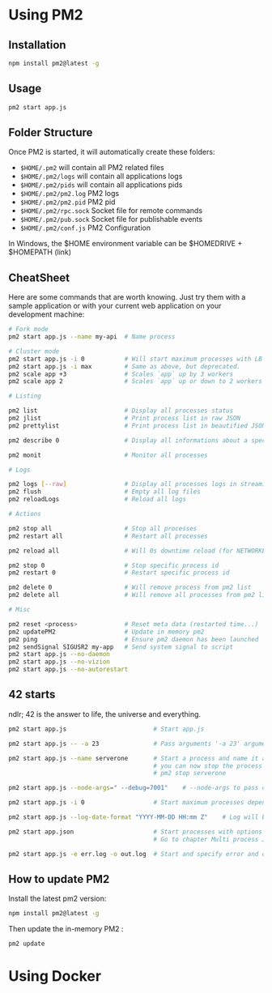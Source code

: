 # Using PM2
## Installation
```bash
npm install pm2@latest -g
```

## Usage
```bash
pm2 start app.js
```

## Folder Structure
Once PM2 is started, it will automatically create these folders:

* `$HOME/.pm2` will contain all PM2 related files
* `$HOME/.pm2/logs` will contain all applications logs
* `$HOME/.pm2/pids` will contain all applications pids
* `$HOME/.pm2/pm2.log` PM2 logs
* `$HOME/.pm2/pm2.pid` PM2 pid
* `$HOME/.pm2/rpc.sock` Socket file for remote commands
* `$HOME/.pm2/pub.sock` Socket file for publishable events
* `$HOME/.pm2/conf.js` PM2 Configuration

In Windows, the $HOME environment variable can be $HOMEDRIVE + $HOMEPATH (link)

## CheatSheet

Here are some commands that are worth knowing. Just try them with a sample application or with your current web application on your development machine:
```bash
# Fork mode
pm2 start app.js --name my-api  # Name process

# Cluster mode
pm2 start app.js -i 0           # Will start maximum processes with LB depending on available CPUs
pm2 start app.js -i max         # Same as above, but deprecated.
pm2 scale app +3                # Scales `app` up by 3 workers
pm2 scale app 2                 # Scales `app` up or down to 2 workers total

# Listing

pm2 list                        # Display all processes status
pm2 jlist                       # Print process list in raw JSON
pm2 prettylist                  # Print process list in beautified JSON

pm2 describe 0                  # Display all informations about a specific process

pm2 monit                       # Monitor all processes

# Logs

pm2 logs [--raw]                # Display all processes logs in streaming
pm2 flush                       # Empty all log files
pm2 reloadLogs                  # Reload all logs

# Actions

pm2 stop all                    # Stop all processes
pm2 restart all                 # Restart all processes

pm2 reload all                  # Will 0s downtime reload (for NETWORKED apps)

pm2 stop 0                      # Stop specific process id
pm2 restart 0                   # Restart specific process id

pm2 delete 0                    # Will remove process from pm2 list
pm2 delete all                  # Will remove all processes from pm2 list

# Misc

pm2 reset <process>             # Reset meta data (restarted time...)
pm2 updatePM2                   # Update in memory pm2
pm2 ping                        # Ensure pm2 daemon has been launched
pm2 sendSignal SIGUSR2 my-app   # Send system signal to script
pm2 start app.js --no-daemon
pm2 start app.js --no-vizion
pm2 start app.js --no-autorestart
```

## 42 starts

ndlr; 42 is the answer to life, the universe and everything.
```bash
pm2 start app.js                        # Start app.js

pm2 start app.js -- -a 23               # Pass arguments '-a 23' argument to app.js script

pm2 start app.js --name serverone       # Start a process and name it as serverone
                                        # you can now stop the process by doing
                                        # pm2 stop serverone

pm2 start app.js --node-args=" --debug=7001"    # --node-args to pass options to node V8

pm2 start app.js -i 0                   # Start maximum processes depending on available CPUs (cluster mode)

pm2 start app.js --log-date-format "YYYY-MM-DD HH:mm Z"    # Log will be prefixed with custom time format

pm2 start app.json                      # Start processes with options declared in app.json
                                        # Go to chapter Multi process JSON declaration for more

pm2 start app.js -e err.log -o out.log  # Start and specify error and out log
```

## How to update PM2

Install the latest pm2 version:
```bash
npm install pm2@latest -g

```
Then update the in-memory PM2 :
```bash
pm2 update
```

# Using Docker
